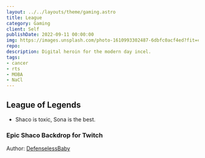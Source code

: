 ```yaml
---
layout: ../../layouts/theme/gaming.astro
title: League
category: Gaming
client: Self
publishDate: 2022-09-11 00:00:00
img: https://images.unsplash.com/photo-1610993302487-6dbfc0acf4ed?fit=crop&w=1400&h=700&q=75
repo:
description: Digital heroin for the modern day incel.
tags:
- cancer
- rts
- MOBA
- NaCl
---
```


## League of Legends

- Shaco is toxic, Sona is the best.

### Epic Shaco Backdrop for Twitch

Author: [DefenselessBaby](https://www.reddit.com/r/shacomains/comments/zhntii/shaco_live_wallpaper_by_defencelessbaby_enjoy/)
